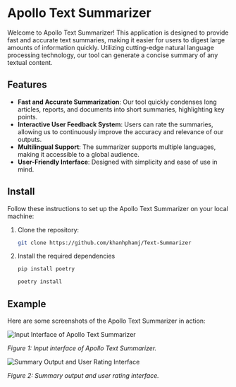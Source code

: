 # Apollo Text Summarizer

Welcome to Apollo Text Summarizer! This application is designed to provide fast and accurate text summaries, making it easier for users to digest large amounts of information quickly. Utilizing cutting-edge natural language processing technology, our tool can generate a concise summary of any textual content.

## Features

- **Fast and Accurate Summarization**: Our tool quickly condenses long articles, reports, and documents into short summaries, highlighting key points.
- **Interactive User Feedback System**: Users can rate the summaries, allowing us to continuously improve the accuracy and relevance of our outputs.
- **Multilingual Support**: The summarizer supports multiple languages, making it accessible to a global audience.
- **User-Friendly Interface**: Designed with simplicity and ease of use in mind.

## Install

Follow these instructions to set up the Apollo Text Summarizer on your local machine:

1. Clone the repository:
   ```bash
   git clone https://github.com/khanhphamj/Text-Summarizer

2. Install the required dependencies
   ```bash
   pip install poetry
   ```
   ```bash
   poetry install
   ```
## Example

Here are some screenshots of the Apollo Text Summarizer in action:

![Input Interface of Apollo Text Summarizer](https://github.com/khanhphamj/Text-Summarizer/assets/120659979/b0c2c64d-3020-4485-a000-2d48301d439b)

*Figure 1: Input interface of Apollo Text Summarizer.*

![Summary Output and User Rating Interface](https://github.com/khanhphamj/Text-Summarizer/assets/120659979/b5c12fd3-7cbb-45c7-a4fa-0e3f47c534d4)

*Figure 2: Summary output and user rating interface.*



